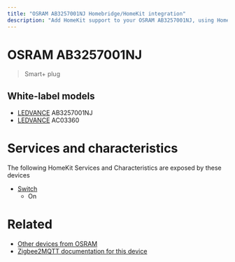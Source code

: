 ```yaml
---
title: "OSRAM AB3257001NJ Homebridge/HomeKit integration"
description: "Add HomeKit support to your OSRAM AB3257001NJ, using Homebridge, Zigbee2MQTT and homebridge-z2m."
---
```

<!---
This file has been GENERATED using src/docgen/docgen.ts
DO NOT EDIT THIS FILE MANUALLY!
-->
# OSRAM AB3257001NJ
> Smart+ plug


## White-label models
* [LEDVANCE](../index.md#ledvance) AB3257001NJ
* [LEDVANCE](../index.md#ledvance) AC03360

# Services and characteristics
The following HomeKit Services and Characteristics are exposed by
these devices

* [Switch](../../switch.md)
  * On


# Related
* [Other devices from OSRAM](../index.md#osram)
* [Zigbee2MQTT documentation for this device](https://www.zigbee2mqtt.io/devices/AB3257001NJ.html)